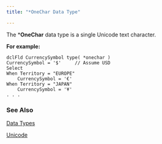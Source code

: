 ```yaml
---
title: "*OneChar Data Type"

---
```


The ***OneChar** data type is a single Unicode text character.

**For example:** 

```
dclFld CurrencySymbol type( *onechar )
CurrencySymbol = '$'     // Assume USD
Select
When Territory = "EUROPE"
    CurrencySymbol = '€'
When Territory = "JAPAN"
    CurrencySymbol = '¥'
. . . 
```

### See Also
[Data Types](/dox/ecrLrfDataTypesMain.html)

[Unicode](/concepts/ConUnicode.html) 
